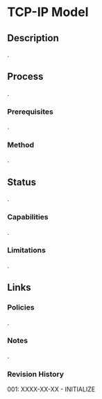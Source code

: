 # TCP-IP Model
## Description
.
## Process
.
### Prerequisites
.
### Method
.
## Status
.
### Capabilities
.
### Limitations
.
## Links
### Policies
.
### Notes
.
### Revision History
001: XXXX-XX-XX - INITIALIZE